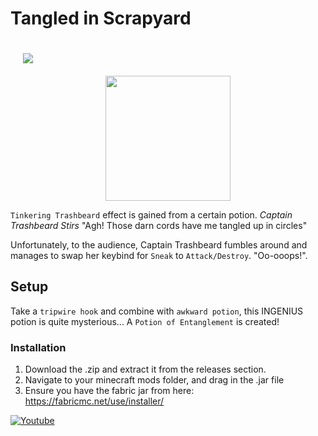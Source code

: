 # Tangled in Scrapyard
<div style="text-align: center; padding: 20px;"><img src="https://github.com/user-attachments/assets/2d790d66-4b7a-4efb-923d-40d8c5e9f4e6" style="display: block; margin: auto;"></div><img src="https://scrapyard.hackclub.com/elements/wordmark.svg" width="200" style="display: block; margin: auto;">

`Tinkering Trashbeard` effect is gained from a certain potion.
*Captain Trashbeard Stirs* "Agh! Those darn cords have me tangled up in circles"

Unfortunately, to the audience, Captain Trashbeard fumbles around and manages to swap her keybind for `Sneak` to `Attack/Destroy`. "Oo-ooops!". 

## Setup
Take a `tripwire hook` and combine with `awkward potion`, this INGENIUS potion is quite mysterious...
A `Potion of Entanglement` is created!

### Installation
1. Download the .zip and extract it from the releases section.
2. Navigate to your minecraft mods folder, and drag in the .jar file
3. Ensure you have the fabric jar from here: https://fabricmc.net/use/installer/


[![Youtube](https://img.youtube.com/vi/rqjQ42EFRAQ/0.jpg)](https://youtu.be/rqjQ42EFRAQ)
